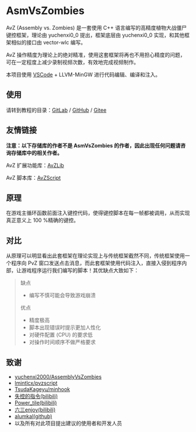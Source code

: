 # AsmVsZombies

AvZ (Assembly vs. Zombies) 是一套使用 C++ 语言编写的高精度植物大战僵尸键控框架，理论由 yuchenxi0_0 提出，框架底层由 yuchenxi0_0 实现，和其他框架相似的接口由 vector-wlc 编写。

AvZ 操作精度为理论上的绝对精准，使用这套框架将再也不用担心精度的问题，可在一定程度上减少录制视频次数，有效地完成视频制作。

本项目使用 [VSCode](https://code.visualstudio.com/) + LLVM-MinGW 进行代码编辑、编译和注入。

## 使用

请转到教程的目录：[GitLab](https://gitlab.com/vector-wlc/AsmVsZombies/blob/master/tutorial/0catalogue.md) / [GitHub](https://github.com/vector-wlc/AsmVsZombies/blob/master/tutorial/0catalogue.md) / [Gitee](https://gitee.com/vector-wlc/AsmVsZombies/blob/master/tutorial/0catalogue.md)

## 友情链接

**注意：以下存储库的作者不是 AsmVsZombies 的作者，因此出现任何问题请咨询存储库中的相关作者。**

AvZ 扩展功能库：[AvZLib](https://github.com/qrmd0/AvZLib)

AvZ 脚本库：[AvZScript](https://github.com/qrmd0/AvZScript)

## 原理

在游戏主循环函数前面注入键控代码，使得键控脚本在每一帧都被调用，从而实现真正意义上 100 %精确的键控。

## 对比

从原理可以明显看出此套框架在理论实现上与传统框架截然不同，传统框架使用一个程序向 PvZ 窗口发送点击消息，而此套框架使用代码注入，直接入侵到程序内部，让游戏程序运行我们编写的脚本！其优缺点大致如下：

> 缺点
>
> * 编写不慎可能会导致游戏崩溃
>
> 优点
>
> * 精度极高
> * 脚本出现错误时提示更加人性化
> * 对硬件配置 (CPU) 的要求低
> * 对操作时间顺序不做严格要求

## 致谢

* [yuchenxi2000/AssemblyVsZombies](https://github.com/yuchenxi2000/AssemblyVsZombies)
* [lmintlcx/pvzscript](https://github.com/lmintlcx/pvzscripts)
* [TsudaKageyu/minhook](https://github.com/TsudaKageyu/minhook)
* [失控的指令(bilibili)](https://space.bilibili.com/147204150/)
* [Power_tile(bilibili)](https://space.bilibili.com/367385512)
* [六三enjoy(bilibili)](https://space.bilibili.com/660622963)
* [alumkal(github)](https://github.com/alumkal)
* 以及所有对此项目提出建议的使用者和开发人员
